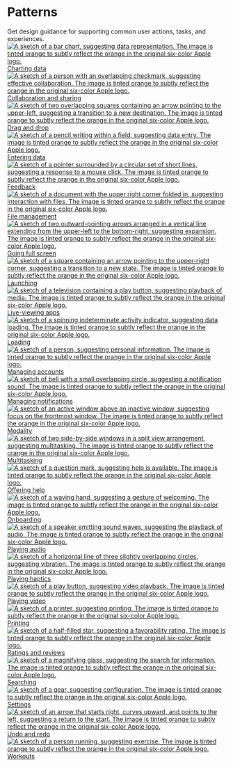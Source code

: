 Patterns
========

Get design guidance for supporting common user actions, tasks, and experiences.[![A sketch of a bar chart, suggesting data representation. The image is tinted orange to subtly reflect the orange in the original six-color Apple logo.](https://docs-assets.developer.apple.com/published/2798c7bd2105e92f9605585efa78d25b/patterns-charting-data-thumbnail@2x.png) Charting data](/design/human-interface-guidelines/charting-data) 
[![A sketch of a person with an overlapping checkmark, suggesting effective collaboration. The image is tinted orange to subtly reflect the orange in the original six-color Apple logo.](https://docs-assets.developer.apple.com/published/f4b0c6dd0f381bac30d948d999059530/patterns-collaboration-and-sharing-thumbnail@2x.png) Collaboration and sharing](/design/human-interface-guidelines/collaboration-and-sharing) 
[![A sketch of two overlapping squares containing an arrow pointing to the upper-left, suggesting a transition to a new destination. The image is tinted orange to subtly reflect the orange in the original six-color Apple logo.](https://docs-assets.developer.apple.com/published/82901508fc4ff06a8b4a46e5706adab3/patterns-drag-and-drop-thumbnail@2x.png) Drag and drop](/design/human-interface-guidelines/drag-and-drop) 
[![A sketch of a pencil writing within a field, suggesting data entry. The image is tinted orange to subtly reflect the orange in the original six-color Apple logo.](https://docs-assets.developer.apple.com/published/49f579e4150f93e98fe6710498d8bfc8/patterns-entering-data-thumbnail@2x.png) Entering data](/design/human-interface-guidelines/entering-data) 
[![A sketch of a pointer surrounded by a circular set of short lines, suggesting a response to a mouse click. The image is tinted orange to subtly reflect the orange in the original six-color Apple logo.](https://docs-assets.developer.apple.com/published/7b86ace0a43630c49c7ac0c2e67aa9e8/patterns-feedback-thumbnail@2x.png) Feedback](/design/human-interface-guidelines/feedback) 
[![A sketch of a document with the upper right corner folded in, suggesting interaction with files. The image is tinted orange to subtly reflect the orange in the original six-color Apple logo.](https://docs-assets.developer.apple.com/published/aa36ad45e44c0ba95a312dea7f664b5a/patterns-file-management-thumbnail@2x.png) File management](/design/human-interface-guidelines/file-management) 
[![A sketch of two outward-pointing arrows arranged in a vertical line extending from the upper-left to the bottom-right, suggesting expansion. The image is tinted orange to subtly reflect the orange in the original six-color Apple logo.](https://docs-assets.developer.apple.com/published/335e1e0476ff4830a1a4add07fb016a0/patterns-going-full-screen-thumbnail@2x.png) Going full screen](/design/human-interface-guidelines/going-full-screen) 
[![A sketch of a square containing an arrow pointing to the upper-right corner, suggesting a transition to a new state. The image is tinted orange to subtly reflect the orange in the original six-color Apple logo.](https://docs-assets.developer.apple.com/published/95c588c36ab492f99a5a71addbabef12/patterns-launching-thumbnail@2x.png) Launching](/design/human-interface-guidelines/launching) 
[![A sketch of a television containing a play button, suggesting playback of media. The image is tinted orange to subtly reflect the orange in the original six-color Apple logo.](https://docs-assets.developer.apple.com/published/b55291700500b7f5c273d205ebbf46ca/patterns-live-viewing-apps-thumbnail@2x.png) Live-viewing apps](/design/human-interface-guidelines/live-viewing-apps) 
[![A sketch of a spinning indeterminate activity indicator, suggesting data loading. The image is tinted orange to subtly reflect the orange in the original six-color Apple logo.](https://docs-assets.developer.apple.com/published/d3c4485e4c81890440c23e3f64d5511e/patterns-loading-thumbnail@2x.png) Loading](/design/human-interface-guidelines/loading) 
[![A sketch of a person, suggesting personal information. The image is tinted orange to subtly reflect the orange in the original six-color Apple logo.](https://docs-assets.developer.apple.com/published/5d1de52870636950811efc15517b8a15/patterns-managing-accounts-thumbnail@2x.png) Managing accounts](/design/human-interface-guidelines/managing-accounts) 
[![A sketch of bell with a small overlapping circle, suggesting a notification sound. The image is tinted orange to subtly reflect the orange in the original six-color Apple logo.](https://docs-assets.developer.apple.com/published/ebe468d4d34e47f5ee8d95974019cf10/patterns-managing-notifications-thumbnail@2x.png) Managing notifications](/design/human-interface-guidelines/managing-notifications) 
[![A sketch of an active window above an inactive window, suggesting focus on the frontmost window. The image is tinted orange to subtly reflect the orange in the original six-color Apple logo.](https://docs-assets.developer.apple.com/published/03cfef4012a380e306f74789df9450dd/patterns-modality-thumbnail@2x.png) Modality](/design/human-interface-guidelines/modality) 
[![A sketch of two side-by-side windows in a split view arrangement, suggesting multitasking. The image is tinted orange to subtly reflect the orange in the original six-color Apple logo.](https://docs-assets.developer.apple.com/published/ea6167f27c78f180c522c507f579cfd1/patterns-multitasking-thumbnail@2x.png) Multitasking](/design/human-interface-guidelines/multitasking) 
[![A sketch of a question mark, suggesting help is available. The image is tinted orange to subtly reflect the orange in the original six-color Apple logo.](https://docs-assets.developer.apple.com/published/7d35f6ab611fbd4d084d61189ebb0076/patterns-offering-help-thumbnail@2x.png) Offering help](/design/human-interface-guidelines/offering-help) 
[![A sketch of a waving hand, suggesting a gesture of welcoming. The image is tinted orange to subtly reflect the orange in the original six-color Apple logo.](https://docs-assets.developer.apple.com/published/d95e8d3a568083918565701d3fe5360e/patterns-onboarding-thumbnail@2x.png) Onboarding](/design/human-interface-guidelines/onboarding) 
[![A sketch of a speaker emitting sound waves, suggesting the playback of audio. The image is tinted orange to subtly reflect the orange in the original six-color Apple logo.](https://docs-assets.developer.apple.com/published/d40cb41c00c44553e8713eabf15eae48/patterns-playing-audio-thumbnail@2x.png) Playing audio](/design/human-interface-guidelines/playing-audio) 
[![A sketch of a horizontal line of three slightly overlapping circles, suggesting vibration. The image is tinted orange to subtly reflect the orange in the original six-color Apple logo.](https://docs-assets.developer.apple.com/published/8a47c10af5708176330339c157d95382/patterns-playing-haptics-thumbnail@2x.png) Playing haptics](/design/human-interface-guidelines/playing-haptics) 
[![A sketch of a play button, suggesting video playback. The image is tinted orange to subtly reflect the orange in the original six-color Apple logo.](https://docs-assets.developer.apple.com/published/a8999302f0f5e390136ceed078577525/patterns-playing-video-thumbnail@2x.png) Playing video](/design/human-interface-guidelines/playing-video) 
[![A sketch of a printer, suggesting printing. The image is tinted orange to subtly reflect the orange in the original six-color Apple logo.](https://docs-assets.developer.apple.com/published/e60b43ee3902596a01ecf0c343e84735/patterns-printing-thumbnail@2x.png) Printing](/design/human-interface-guidelines/printing) 
[![A sketch of a half-filled star, suggesting a favorability rating. The image is tinted orange to subtly reflect the orange in the original six-color Apple logo.](https://docs-assets.developer.apple.com/published/f603c171242a5ed3bcaa101c1ce99c64/patterns-ratings-and-reviews-thumbnail@2x.png) Ratings and reviews](/design/human-interface-guidelines/ratings-and-reviews) 
[![A sketch of a magnifying glass, suggesting the search for information. The image is tinted orange to subtly reflect the orange in the original six-color Apple logo.](https://docs-assets.developer.apple.com/published/e092fb6758ae8702a81c97519d1d42aa/patterns-searching-thumbnail@2x.png) Searching](/design/human-interface-guidelines/searching) 
[![A sketch of a gear, suggesting configuration. The image is tinted orange to subtly reflect the orange in the original six-color Apple logo.](https://docs-assets.developer.apple.com/published/afb05b797f503838fd29db5577812403/patterns-settings-thumbnail@2x.png) Settings](/design/human-interface-guidelines/settings) 
[![A sketch of an arrow that starts right, curves upward, and points to the left, suggesting a return to the start. The image is tinted orange to subtly reflect the orange in the original six-color Apple logo.](https://docs-assets.developer.apple.com/published/20355f9b0be9f265f3309510398a587e/patterns-undo-and-redo-thumbnail@2x.png) Undo and redo](/design/human-interface-guidelines/undo-and-redo) 
[![A sketch of a person running, suggesting exercise. The image is tinted orange to subtly reflect the orange in the original six-color Apple logo.](https://docs-assets.developer.apple.com/published/8cec2edfa2d2670204d41317630ef5c9/patterns-workouts-thumbnail@2x.png) Workouts](/design/human-interface-guidelines/workouts) 
